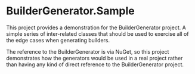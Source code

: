 # BuilderGenerator.Sample #

This project provides a demonstration for the BuilderGenerator project. A simple series of inter-related classes that should be used to exercise all of the edge cases when generating builders.

The reference to the BuilderGenerator is via NuGet, so this project demonstrates how the generators would be used in a real project rather than having any kind of direct reference to the BuilderGenerator project.